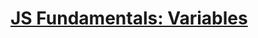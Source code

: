 # [JS Fundamentals: Variables](https://learn.co/tracks/online-software-engineering-structured/front-end-web-programming/manipulating-the-dom/js-fundamentals-variables)

